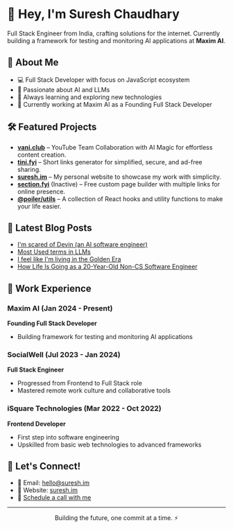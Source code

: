# 👋 Hey, I'm Suresh Chaudhary

Full Stack Engineer from India, crafting solutions for the internet. Currently building a framework for testing and monitoring AI applications at **Maxim AI**.

## 🚀 About Me

- 💻 Full Stack Developer with focus on JavaScript ecosystem
- 🔭 Passionate about AI and LLMs
- 🌱 Always learning and exploring new technologies
- 🏢 Currently working at Maxim AI as a Founding Full Stack Developer



## 🛠️ Featured Projects
- **[vani.club](https://vani.club/)** – YouTube Team Collaboration with AI Magic for effortless content creation.
- **[tini.fyi](https://tini.fyi/)** – Short links generator for simplified, secure, and ad-free sharing.
- **[suresh.im](https://suresh.im/)** – My personal website to showcase my work with simplicity.
- **[section.fyi](https://section.fyi/)** (Inactive) – Free custom page builder with multiple links for online presence.
- **[@poiler/utils](https://www.npmjs.com/package/@poiler/utils)** – A collection of React hooks and utility functions to make your life easier.

## 📝 Latest Blog Posts

- [I'm scared of Devin (an AI software engineer)](https://www.suresh.im/blog/scared-from-devin)
- [Most Used terms in LLMs](https://www.suresh.im/blog/most-used-llm-terms)
- [I feel like I'm living in the Golden Era](https://www.suresh.im/blog/living-in-golden-era)
- [How Life Is Going as a 20-Year-Old Non-CS Software Engineer](https://www.suresh.im/blog/life-update) 

## 💼 Work Experience

### Maxim AI (Jan 2024 - Present)
**Founding Full Stack Developer**
- Building framework for testing and monitoring AI applications

### SocialWell (Jul 2023 - Jan 2024)
**Full Stack Engineer**
- Progressed from Frontend to Full Stack role
- Mastered remote work culture and collaborative tools

### iSquare Technologies (Mar 2022 - Oct 2022)
**Frontend Developer**
- First step into software engineering
- Upskilled from basic web technologies to advanced frameworks

## 🤝 Let's Connect!

- 📧 Email: hello@suresh.im
- 🔗 Website: [suresh.im](https://suresh.im)
- 📅 [Schedule a call with me](https://cal.com/impoiler)

---

<p align="center">
Building the future, one commit at a time. ⚡
</p>
